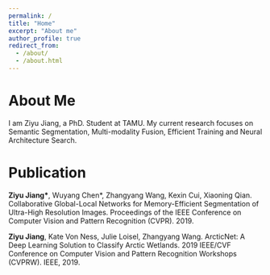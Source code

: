 ```yaml
---
permalink: /
title: "Home"
excerpt: "About me"
author_profile: true
redirect_from: 
  - /about/
  - /about.html
---
```


About Me
======
I am Ziyu Jiang, a PhD. Student at TAMU. My current research focuses on Semantic Segmentation, Multi-modality Fusion, Efficient Training and Neural Architecture Search.

Publication
======
<b>Ziyu Jiang*</b>, Wuyang Chen*, Zhangyang Wang, Kexin Cui, Xiaoning Qian. Collaborative
Global-Local Networks for Memory-Efficient Segmentation of Ultra-High Resolution Images.
Proceedings of the IEEE Conference on Computer Vision and Pattern Recognition (CVPR).
2019.

<b>Ziyu Jiang</b>, Kate Von Ness, Julie Loisel, Zhangyang Wang. ArcticNet: A Deep Learning
Solution to Classify Arctic Wetlands. 2019 IEEE/CVF Conference on Computer Vision and
Pattern Recognition Workshops (CVPRW). IEEE, 2019.
